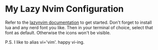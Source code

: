 # My Lazy Nvim Configuration


Refer to the [lazynvim documentation](https://lazyvim.github.io/installation) to get started.
Don't forget to install lua and any nerd font you like. Then in your terminal of choice, select that font as default. Otherwise the icons won't be visible.

P.S. I like to alias vi='vim'. 
happy vi-ing. 


